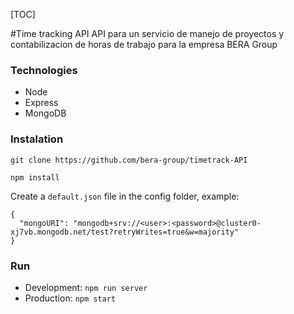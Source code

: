 [TOC]

#Time tracking API
API para un servicio de manejo de proyectos y contabilizacion de horas de trabajo para la empresa BERA Group

### Technologies

- Node
- Express
- MongoDB

### Instalation

`git clone https://github.com/bera-group/timetrack-API`

`npm install`

Create a `default.json` file in the config folder, example:

```
{
  "mongoURI": "mongodb+srv://<user>:<password>@cluster0-	xj7vb.mongodb.net/test?retryWrites=true&w=majority"
}
```

### Run

- Development: `npm run server`
- Production: `npm start`
